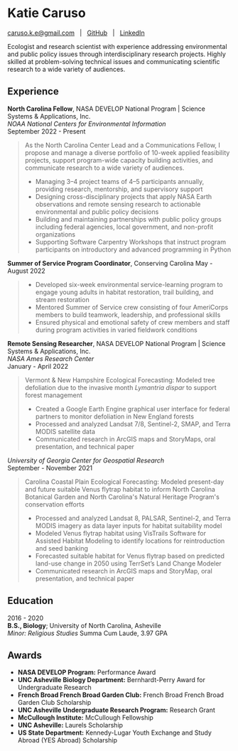 Katie Caruso
=============

[caruso.k.e@gmail.com](mailto:caruso.k.e@gmail.com)  &nbsp; |  &nbsp; [GitHub](https://github.com/kathryncaruso)  &nbsp; |  &nbsp; [LinkedIn](https://www.linkedin.com/in/carusokatie/)

Ecologist and research scientist with experience addressing environmental and public policy issues through interdisciplinary research projects. Highly skilled at problem-solving technical issues and communicating scientific research to a wide variety of audiences.                

Experience
----------

**North Carolina Fellow**, NASA DEVELOP National Program | Science Systems & Applications, Inc.  
*NOAA National Centers for Environmental Information*  
September 2022 - Present
> As the North Carolina Center Lead and a Communications Fellow, I propose and manage a diverse portfolio of 10-week applied feasibility projects, support program-wide capacity building activities, and communicate research to a wide variety of audiences.
> * Managing 3–4 project teams of 4–5 participants annually, providing research, mentorship, and supervisory support
> * Designing cross-disciplinary projects that apply NASA Earth observations and remote sensing research to actionable environmental and public policy decisions
> * Building and maintaining partnerships with public policy groups including federal agencies, local government, and non-profit organizations
> * Supporting Software Carpentry Workshops that instruct program participants on introductory and advanced programming in Python

**Summer of Service Program Coordinator**, Conserving Carolina
May - August 2022
> * Developed six-week environmental service-learning program to engage young adults in habitat restoration, trail building, and stream restoration
> * Mentored Summer of Service crew consisting of four AmeriCorps members to build teamwork, leadership, and professional skills
> * Ensured physical and emotional safety of crew members and staff during program activities in varied fieldwork conditions

**Remote Sensing Researcher**, NASA DEVELOP National Program | Science Systems & Applications, Inc.  
*NASA Ames Research Center*  
January - April 2022
> Vermont & New Hampshire Ecological Forecasting: Modeled tree defoliation due to the invasive month *Lymantria dispar* to support forest management
> * Created a Google Earth Engine graphical user interface for federal partners to monitor defoliation in New England forests
> * Processed and analyzed Landsat 7/8, Sentinel-2, SMAP, and Terra MODIS satellite data 
> * Communicated research in ArcGIS maps and StoryMaps, oral presentation, and technical paper 

*University of Georgia Center for Geospatial Research*  
September - November 2021
> Carolina Coastal Plain Ecological Forecasting: Modeled present-day and future suitable Venus flytrap habitat to inform North Carolina Botanical Garden and North Carolina's Natural Heritage Program's conservation efforts
> * Processed and analyzed Landsat 8, PALSAR, Sentinel-2, and Terra MODIS imagery as data layer inputs for habitat suitability model
> * Modeled Venus flytrap habitat using VisTrails Software for Assisted Habitat Modeling to identify locations for reintroduction and seed banking 
> * Forecasted suitable habitat for Venus flytrap based on predicted land-use change in 2050 using TerrSet’s Land Change Modeler
> * Communicated research in ArcGIS maps and StoryMap, oral presentation, and technical paper

Education
---------

2016 - 2020  
**B.S., Biology**; University of North Carolina, Asheville  
*Minor: Religious Studies*
Summa Cum Laude, 3.97 GPA

Awards
------

* **NASA DEVELOP Program:** Performance Award
* **UNC Asheville Biology Department:** Bernhardt-Perry Award for Undergraduate Research
* **French Broad French Broad Garden Club:** French Broad French Broad Garden Club Scholarship
* **UNC Asheville Undergraduate Research Program:** Research Grant
* **McCullough Institute:** McCullough Fellowship
* **UNC Asheville:** Laurels Scholarship
* **US State Department:** Kennedy-Lugar Youth Exchange and Study Abroad (YES Abroad) Scholarship
